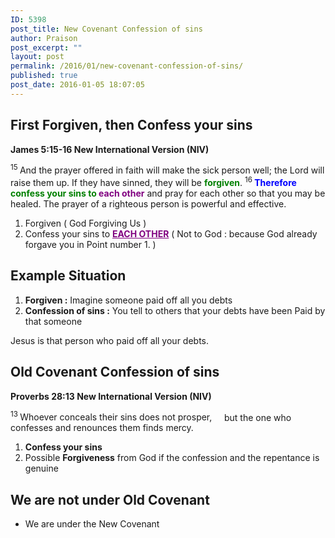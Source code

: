 ```yaml
---
ID: 5398
post_title: New Covenant Confession of sins
author: Praison
post_excerpt: ""
layout: post
permalink: /2016/01/new-covenant-confession-of-sins/
published: true
post_date: 2016-01-05 18:07:05
---
```

<h2><strong>First Forgiven, then Confess your sins</strong></h2>
<strong><span class="passage-display-bcv">James 5:15-16
</span><span class="passage-display-version">New International Version (NIV)</span></strong>

<span id="en-NIV-30370" class="text Jas-5-15"><sup class="versenum">15 </sup>And the prayer offered in faith will make the sick person well; the Lord will raise them up. If they have sinned, they will be <span style="color: #008000;"><strong>forgiven</strong></span>.</span> <span id="en-NIV-30371" class="text Jas-5-16"><sup class="versenum">16 </sup><span style="color: #0000ff;"><strong>Therefore</strong> </span><span style="color: #008000;"><strong>confess your sins to <span style="color: #800080;">each other</span></strong></span> and pray for each other so that you may be healed. The prayer of a righteous person is powerful and effective.</span>
<ol>
	<li>Forgiven ( God Forgiving Us )</li>
	<li>Confess your sins to <span style="text-decoration: underline; color: #800080;"><strong>EACH OTHER</strong></span> ( Not to God : because God already forgave you in Point number 1. )</li>
</ol>
<h2><strong>Example Situation</strong></h2>
<ol>
	<li><strong>Forgiven :</strong> Imagine someone paid off all you debts</li>
	<li><strong>Confession of sins :</strong> You tell to others that your debts have been Paid by that someone</li>
</ol>
Jesus is that person who paid off all your debts.
<h2><strong>Old Covenant Confession of sins</strong></h2>
<strong><span class="passage-display-bcv">Proverbs 28:13
</span><span class="passage-display-version">New International Version (NIV)</span></strong>
<div class="poetry top-05">
<p class="line"><span id="en-NIV-17210" class="text Prov-28-13"><sup class="versenum">13 </sup>Whoever conceals their sins does not prosper,</span>
<span class="indent-1"><span class="indent-1-breaks">    </span><span class="text Prov-28-13">but the one who confesses and renounces them finds mercy.</span></span></p>

</div>
<ol>
	<li class="line"><strong>Confess your sins</strong></li>
	<li class="line">Possible <strong>Forgiveness</strong> from God if the confession and the repentance is genuine</li>
</ol>
<h2><strong>We are not under Old Covenant</strong></h2>
<ul>
	<li>We are under the New Covenant</li>
</ul>